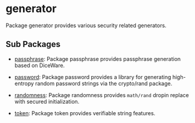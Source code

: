 # generator

Package generator provides various security related generators.

## Sub Packages

* [passphrase](./passphrase): Package passphrase provides passphrase generation based on DiceWare.

* [password](./password): Package password provides a library for generating high-entropy random password strings via the crypto/rand package.

* [randomness](./randomness): Package randomness provides `math/rand` dropin replace with secured initialization.

* [token](./token): Package token provides verifiable string features.

